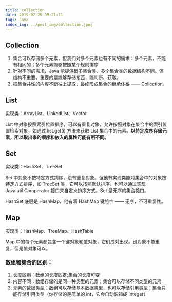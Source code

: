 ```yaml
---
title: collection
date: 2019-02-20 09:21:11
tags: Java
index_img: ../post_img/collection.jpeg
---
```


## Collection

 1. 集合可以存储多个元素，但我们对多个元素也有不同的需求：多个元素，不能有相同的；多个元素能够按照某个规则排序
 2. 针对不同的需求，Java 能提供很多集合类，多个集合类的数据结构不同。但结构不重要，重要的是能够存储东西，能判断、获取。
 3. 把集合共性的内容不断往上提取，最终形成集合的继承体系 —— Collection。

## List

实现类：ArrayList、LinkedList、Vector

List 中对象按照索引位置排序，可以有重复对象，允许按照对象在集合中的索引位置检索对象，如通过 list.get(i) 方法来获取 List 集合中的元素。**以特定次序存储元素，所以取出来的顺序和放入的属性可能有所不同。**

## Set

实现类：HashSet、TreeSet

Set 中对象不按特定方式排序，没有重复对象。但他有实现类能对集合中的对象按特定方式排序，如 TreeSet 类，它可以按照默认排序，也可以通过实现 Java.util.Comparator<Type> 接口来自定义排序方式。Set 是无序的集合接口。

HashSet 底层是 HashMap，他有着 HashMap 键特性 —— 无序，不可重复性。

## Map 

实现类：HashMap、TreeMap、HashTable

Map 中的每个元素都包含一个键对象和值对象，它们成对出现。键对象不能重复，但是值对象可以。

### 数组和集合的区别：

 1. 长度区别：数组的长度固定;集合的长度可变
 2. 内容不同：数组存储的是同一种类型的元素；集合可以存储不同类型的元素
 3. 元素的数据类型：数组可以存储基本数据类型，也可以存储引用类型；集合只能存储引用类型（你存储的是简单的 int，它会自动装箱成 Integer）
